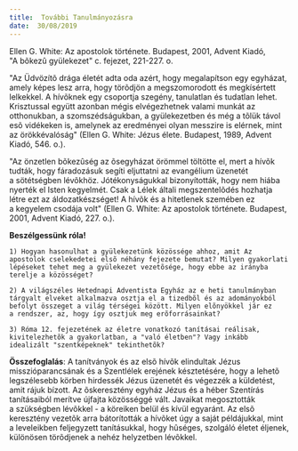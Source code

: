 ```yaml
---
title:  További Tanulmányozásra
date:  30/08/2019
---
```


Ellen G. White: Az apostolok története. Budapest, 2001, Advent Kiadó, "A bõkezû gyülekezet" c. fejezet, 221-227. o.

"Az Üdvözítõ drága életét adta oda azért, hogy megalapítson egy egyházat, amely képes lesz arra, hogy törõdjön a megszomorodott és megkísértett lelkekkel. A hívõknek egy csoportja szegény, tanulatlan és tudatlan lehet. Krisztussal együtt azonban mégis elvégezhetnek valami munkát az otthonukban, a szomszédságukban, a gyülekezetben és még a tõlük távol esõ vidékeken is, amelynek az eredményei olyan messzire is elérnek, mint az örökkévalóság" (Ellen G. White: Jézus élete. Budapest, 1989, Advent Kiadó, 546. o.).

"Az önzetlen bõkezûség az õsegyházat örömmel töltötte el, mert a hívõk tudták, hogy fáradozásuk segíti eljuttatni az evangélium üzenetét a sötétségben lévõkhöz. Jótékonyságukkal bizonyították, hogy nem hiába nyerték el Isten kegyelmét. Csak a Lélek általi megszentelõdés hozhatja létre ezt az áldozatkészséget! A hívõk és a hitetlenek szemében ez a kegyelem csodája volt" (Ellen G. White: Az apostolok története. Budapest, 2001, Advent Kiadó, 227. o.).

**Beszélgessünk róla!**

`1)	Hogyan hasonulhat a gyülekezetünk közössége ahhoz, amit Az apostolok cselekedetei elsõ néhány fejezete bemutat? Milyen gyakorlati lépéseket tehet meg a gyülekezet vezetõsége, hogy ebbe az irányba terelje a közösséget?`

`2)	A világszéles Hetednapi Adventista Egyház az e heti tanulmányban tárgyalt elveket alkalmazva osztja el a tizedbõl és az adományokból befolyt összeget a világ térségei között. Milyen elõnyökkel jár ez a rendszer, az, hogy így osztjuk meg erõforrásainkat?`

`3)	Róma 12. fejezetének az életre vonatkozó tanításai reálisak, kivitelezhetõk a gyakorlatban, a "való életben"? Vagy inkább idealizált "szentképeknek" tekinthetõk?`

**Összefoglalás**: A tanítványok és az elsõ hívõk elindultak Jézus misszióparancsának és a Szentlélek erejének késztetésére, hogy a lehetõ legszélesebb körben hirdessék Jézus üzenetét és végezzék a küldetést, amit rájuk bízott. Az õskeresztény egyház Jézus és a héber Szentírás tanításaiból merítve újfajta közösséggé vált. Javaikat megosztották a szükségben lévõkkel - a köreiken belül és kívül egyaránt. Az elsõ keresztény vezetõk arra bátorították a hívõket úgy a saját példájukkal, mint a leveleikben feljegyzett tanításukkal, hogy hûséges, szolgáló életet éljenek, különösen törõdjenek a nehéz helyzetben lévõkkel.

